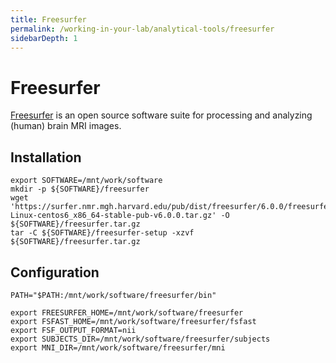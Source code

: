 ```yaml
---
title: Freesurfer
permalink: /working-in-your-lab/analytical-tools/freesurfer
sidebarDepth: 1
---
```


# Freesurfer

[Freesurfer](https://surfer.nmr.mgh.harvard.edu/) is an open source
software suite for processing and analyzing (human) brain MRI images.

## Installation

```
export SOFTWARE=/mnt/work/software
mkdir -p ${SOFTWARE}/freesurfer
wget 'https://surfer.nmr.mgh.harvard.edu/pub/dist/freesurfer/6.0.0/freesurfer-Linux-centos6_x86_64-stable-pub-v6.0.0.tar.gz' -O ${SOFTWARE}/freesurfer.tar.gz
tar -C ${SOFTWARE}/freesurfer-setup -xzvf ${SOFTWARE}/freesurfer.tar.gz
```

## Configuration

```
PATH="$PATH:/mnt/work/software/freesurfer/bin"

export FREESURFER_HOME=/mnt/work/software/freesurfer
export FSFAST_HOME=/mnt/work/software/freesurfer/fsfast
export FSF_OUTPUT_FORMAT=nii
export SUBJECTS_DIR=/mnt/work/software/freesurfer/subjects
export MNI_DIR=/mnt/work/software/freesurfer/mni
```
